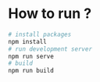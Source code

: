 # How to run ?

```bash
# install packages
npm install
# run development server
npm run serve
# build
npm run build
```
